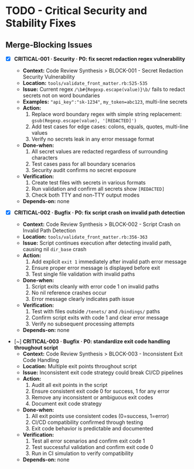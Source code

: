 # TODO - Critical Security and Stability Fixes

## Merge-Blocking Issues

- [x] **CRITICAL-001 · Security · P0: fix secret redaction regex vulnerability**
    - **Context:** Code Review Synthesis > BLOCK-001 - Secret Redaction Security Vulnerability
    - **Location:** `tools/validate_front_matter.rb:525-535`
    - **Issue:** Current regex `/\b#{Regexp.escape(value)}\b/` fails to redact secrets not on word boundaries
    - **Examples:** `"api_key":"sk-1234"`, `my_token=abc123`, multi-line secrets
    - **Action:**
        1. Replace word boundary regex with simple string replacement: `gsub(Regexp.escape(value), '[REDACTED]')`
        2. Add test cases for edge cases: colons, equals, quotes, multi-line values
        3. Verify no secrets leak in any error message format
    - **Done-when:**
        1. All secret values are redacted regardless of surrounding characters
        2. Test cases pass for all boundary scenarios
        3. Security audit confirms no secret exposure
    - **Verification:**
        1. Create test files with secrets in various formats
        2. Run validation and confirm all secrets show `[REDACTED]`
        3. Check both TTY and non-TTY output modes
    - **Depends-on:** none

- [x] **CRITICAL-002 · Bugfix · P0: fix script crash on invalid path detection**
    - **Context:** Code Review Synthesis > BLOCK-002 - Script Crash on Invalid Path Detection
    - **Location:** `tools/validate_front_matter.rb:356-363`
    - **Issue:** Script continues execution after detecting invalid path, causing nil `dir_base` crash
    - **Action:**
        1. Add explicit `exit 1` immediately after invalid path error message
        2. Ensure proper error message is displayed before exit
        3. Test single file validation with invalid paths
    - **Done-when:**
        1. Script exits cleanly with error code 1 on invalid paths
        2. No nil reference crashes occur
        3. Error message clearly indicates path issue
    - **Verification:**
        1. Test with files outside `/tenets/` and `/bindings/` paths
        2. Confirm script exits with code 1 and clear error message
        3. Verify no subsequent processing attempts
    - **Depends-on:** none

- [~] **CRITICAL-003 · Bugfix · P0: standardize exit code handling throughout script**
    - **Context:** Code Review Synthesis > BLOCK-003 - Inconsistent Exit Code Handling
    - **Location:** Multiple exit points throughout script
    - **Issue:** Inconsistent exit code strategy could break CI/CD pipelines
    - **Action:**
        1. Audit all exit points in the script
        2. Ensure consistent exit code 0 for success, 1 for any error
        3. Remove any inconsistent or ambiguous exit codes
        4. Document exit code strategy
    - **Done-when:**
        1. All exit points use consistent codes (0=success, 1=error)
        2. CI/CD compatibility confirmed through testing
        3. Exit code behavior is predictable and documented
    - **Verification:**
        1. Test all error scenarios and confirm exit code 1
        2. Test successful validation and confirm exit code 0
        3. Run in CI simulation to verify compatibility
    - **Depends-on:** none
